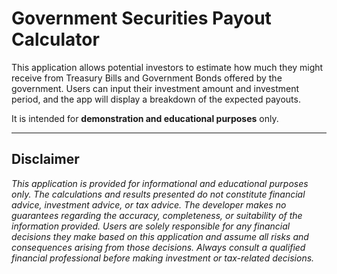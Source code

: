# Government Securities Payout Calculator

This application allows potential investors to estimate how much they might receive from Treasury Bills and Government Bonds offered by the government. Users can input their investment amount and investment period, and the app will display a breakdown of the expected payouts.

It is intended for **demonstration and educational purposes** only.

------------------------------------------------------------------------

## Disclaimer

*This application is provided for informational and educational purposes only. The calculations and results presented do not constitute financial advice, investment advice, or tax advice. The developer makes no guarantees regarding the accuracy, completeness, or suitability of the information provided. Users are solely responsible for any financial decisions they make based on this application and assume all risks and consequences arising from those decisions. Always consult a qualified financial professional before making investment or tax-related decisions.*
